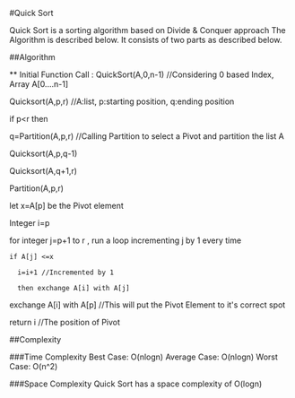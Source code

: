 #Quick Sort

Quick Sort is a sorting algorithm based on Divide & Conquer approach
The Algorithm is described below. It consists of two parts as described below.

##Algorithm

** Initial Function Call : QuickSort(A,0,n-1) //Considering 0 based Index, Array A[0....n-1]

Quicksort(A,p,r) //A:list, p:starting position, q:ending position

if p<r then
  
  q=Partition(A,p,r)  //Calling Partition to select a Pivot and partition the list A

  Quicksort(A,p,q-1)

  Quicksort(A,q+1,r)

Partition(A,p,r)

  let x=A[p] be the Pivot element

  Integer i=p

  for integer j=p+1 to r , run a loop incrementing j by 1 every time

    if A[j] <=x

      i=i+1 //Incremented by 1

      then exchange A[i] with A[j]

  exchange A[i] with A[p] //This will put the Pivot Element to it's correct spot

  return i //The position of Pivot  
  
##Complexity
  
###Time Complexity
Best Case: O(nlogn)
Average Case: O(nlogn)
Worst Case: O(n^2) 
  
###Space Complexity
Quick Sort has a space complexity of O(logn)  
